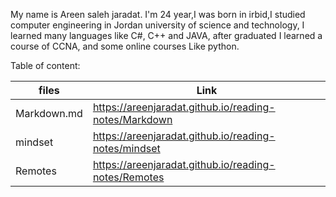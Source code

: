 
My name is Areen saleh jaradat.
I'm 24 year,I was born in irbid,I studied computer engineering in Jordan university of science and technology, I learned many languages like C#, C++ and JAVA, after graduated I learned a course of CCNA, and some online courses Like python.

Table of content:


| files | Link |
| ---  | --- | 
| Markdown.md | https://areenjaradat.github.io/reading-notes/Markdown | 
| mindset | https://areenjaradat.github.io/reading-notes/mindset |
| Remotes | https://areenjaradat.github.io/reading-notes/Remotes |
